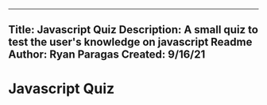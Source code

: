 ----------------
Title: Javascript Quiz
Description: A small quiz to test the user's knowledge on javascript
Readme Author: Ryan Paragas
Created: 9/16/21
----------------

Javascript Quiz
================
